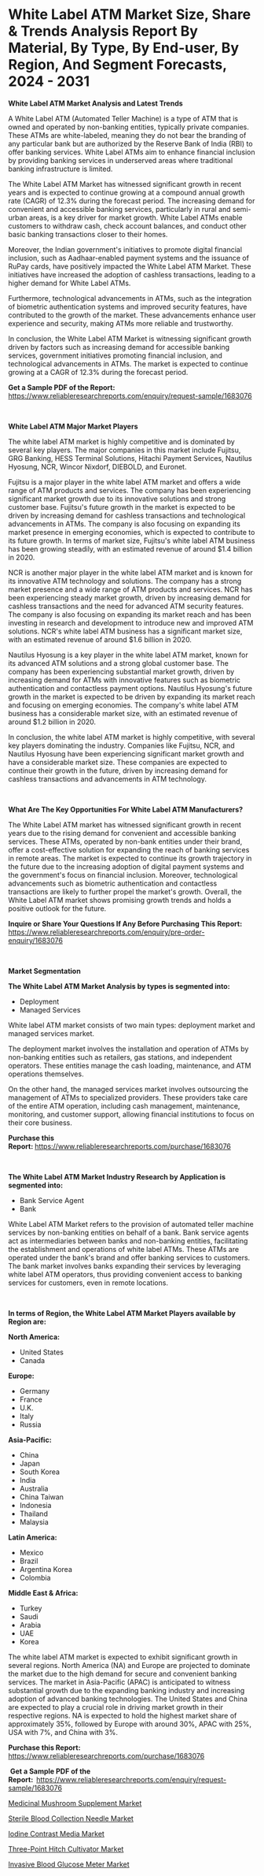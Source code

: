 <p><h1>White Label ATM Market Size, Share & Trends Analysis Report By Material, By Type, By End-user, By Region, And Segment Forecasts, 2024 - 2031</h1></p><p><strong>White Label ATM Market Analysis and Latest Trends</strong></p>
<p><p>A White Label ATM (Automated Teller Machine) is a type of ATM that is owned and operated by non-banking entities, typically private companies. These ATMs are white-labeled, meaning they do not bear the branding of any particular bank but are authorized by the Reserve Bank of India (RBI) to offer banking services. White Label ATMs aim to enhance financial inclusion by providing banking services in underserved areas where traditional banking infrastructure is limited.</p><p>The White Label ATM Market has witnessed significant growth in recent years and is expected to continue growing at a compound annual growth rate (CAGR) of 12.3% during the forecast period. The increasing demand for convenient and accessible banking services, particularly in rural and semi-urban areas, is a key driver for market growth. White Label ATMs enable customers to withdraw cash, check account balances, and conduct other basic banking transactions closer to their homes.</p><p>Moreover, the Indian government's initiatives to promote digital financial inclusion, such as Aadhaar-enabled payment systems and the issuance of RuPay cards, have positively impacted the White Label ATM Market. These initiatives have increased the adoption of cashless transactions, leading to a higher demand for White Label ATMs.</p><p>Furthermore, technological advancements in ATMs, such as the integration of biometric authentication systems and improved security features, have contributed to the growth of the market. These advancements enhance user experience and security, making ATMs more reliable and trustworthy.</p><p>In conclusion, the White Label ATM Market is witnessing significant growth driven by factors such as increasing demand for accessible banking services, government initiatives promoting financial inclusion, and technological advancements in ATMs. The market is expected to continue growing at a CAGR of 12.3% during the forecast period.</p></p>
<p><strong>Get a Sample PDF of the Report:&nbsp;</strong> <a href="https://www.reliableresearchreports.com/enquiry/request-sample/1683076">https://www.reliableresearchreports.com/enquiry/request-sample/1683076</a></p>
<p>&nbsp;</p>
<p><strong>White Label ATM Major Market Players</strong></p>
<p><p>The white label ATM market is highly competitive and is dominated by several key players. The major companies in this market include Fujitsu, GRG Banking, HESS Terminal Solutions, Hitachi Payment Services, Nautilus Hyosung, NCR, Wincor Nixdorf, DIEBOLD, and Euronet.</p><p>Fujitsu is a major player in the white label ATM market and offers a wide range of ATM products and services. The company has been experiencing significant market growth due to its innovative solutions and strong customer base. Fujitsu's future growth in the market is expected to be driven by increasing demand for cashless transactions and technological advancements in ATMs. The company is also focusing on expanding its market presence in emerging economies, which is expected to contribute to its future growth. In terms of market size, Fujitsu's white label ATM business has been growing steadily, with an estimated revenue of around $1.4 billion in 2020.</p><p>NCR is another major player in the white label ATM market and is known for its innovative ATM technology and solutions. The company has a strong market presence and a wide range of ATM products and services. NCR has been experiencing steady market growth, driven by increasing demand for cashless transactions and the need for advanced ATM security features. The company is also focusing on expanding its market reach and has been investing in research and development to introduce new and improved ATM solutions. NCR's white label ATM business has a significant market size, with an estimated revenue of around $1.6 billion in 2020.</p><p>Nautilus Hyosung is a key player in the white label ATM market, known for its advanced ATM solutions and a strong global customer base. The company has been experiencing substantial market growth, driven by increasing demand for ATMs with innovative features such as biometric authentication and contactless payment options. Nautilus Hyosung's future growth in the market is expected to be driven by expanding its market reach and focusing on emerging economies. The company's white label ATM business has a considerable market size, with an estimated revenue of around $1.2 billion in 2020.</p><p>In conclusion, the white label ATM market is highly competitive, with several key players dominating the industry. Companies like Fujitsu, NCR, and Nautilus Hyosung have been experiencing significant market growth and have a considerable market size. These companies are expected to continue their growth in the future, driven by increasing demand for cashless transactions and advancements in ATM technology.</p></p>
<p>&nbsp;</p>
<p><strong>What Are The Key Opportunities For White Label ATM Manufacturers?</strong></p>
<p><p>The White Label ATM market has witnessed significant growth in recent years due to the rising demand for convenient and accessible banking services. These ATMs, operated by non-bank entities under their brand, offer a cost-effective solution for expanding the reach of banking services in remote areas. The market is expected to continue its growth trajectory in the future due to the increasing adoption of digital payment systems and the government's focus on financial inclusion. Moreover, technological advancements such as biometric authentication and contactless transactions are likely to further propel the market's growth. Overall, the White Label ATM market shows promising growth trends and holds a positive outlook for the future.</p></p>
<p><strong>Inquire or Share Your Questions If Any Before Purchasing This Report:</strong> <a href="https://www.reliableresearchreports.com/enquiry/pre-order-enquiry/1683076">https://www.reliableresearchreports.com/enquiry/pre-order-enquiry/1683076</a></p>
<p>&nbsp;</p>
<p><strong>Market Segmentation</strong></p>
<p><strong>The White Label ATM Market Analysis by types is segmented into:</strong></p>
<p><ul><li>Deployment</li><li>Managed Services</li></ul></p>
<p><p>White label ATM market consists of two main types: deployment market and managed services market. </p><p>The deployment market involves the installation and operation of ATMs by non-banking entities such as retailers, gas stations, and independent operators. These entities manage the cash loading, maintenance, and ATM operations themselves.</p><p>On the other hand, the managed services market involves outsourcing the management of ATMs to specialized providers. These providers take care of the entire ATM operation, including cash management, maintenance, monitoring, and customer support, allowing financial institutions to focus on their core business.</p></p>
<p><strong>Purchase this Report:&nbsp;</strong><a href="https://www.reliableresearchreports.com/purchase/1683076">https://www.reliableresearchreports.com/purchase/1683076</a></p>
<p>&nbsp;</p>
<p><strong>The White Label ATM Market Industry Research by Application is segmented into:</strong></p>
<p><ul><li>Bank Service Agent</li><li>Bank</li></ul></p>
<p><p>White Label ATM Market refers to the provision of automated teller machine services by non-banking entities on behalf of a bank. Bank service agents act as intermediaries between banks and non-banking entities, facilitating the establishment and operations of white label ATMs. These ATMs are operated under the bank's brand and offer banking services to customers. The bank market involves banks expanding their services by leveraging white label ATM operators, thus providing convenient access to banking services for customers, even in remote locations.</p></p>
<p>&nbsp;</p>
<p><strong>In terms of Region, the White Label ATM Market Players available by Region are:</strong></p>
<p>
    <p> <strong> North America: </strong>
        <ul>
            <li>United States</li>
            <li>Canada</li>
        </ul>
        </p> 
    <p> <strong> Europe: </strong>
        <ul>
            <li>Germany</li>
            <li>France</li>
            <li>U.K.</li>
            <li>Italy</li>
            <li>Russia</li>
        </ul>
        </p> 
    <p> <strong> Asia-Pacific: </strong>
        <ul>
            <li>China</li>
            <li>Japan</li>
            <li>South Korea</li>
            <li>India</li>
            <li>Australia</li>
            <li>China Taiwan</li>
            <li>Indonesia</li>
            <li>Thailand</li>
            <li>Malaysia</li>
        </ul>
        </p> 
    <p> <strong> Latin America: </strong>
        <ul>
            <li>Mexico</li>
            <li>Brazil</li>
            <li>Argentina Korea</li>
            <li>Colombia</li>
        </ul>
        </p> 
    <p> <strong> Middle East & Africa: </strong>
        <ul>
            <li>Turkey</li>
            <li>Saudi</li>
            <li>Arabia</li>
            <li>UAE</li>
            <li>Korea</li>
        </ul>
    </p>
    </p>
<p><p>The white label ATM market is expected to exhibit significant growth in several regions. North America (NA) and Europe are projected to dominate the market due to the high demand for secure and convenient banking services. The market in Asia-Pacific (APAC) is anticipated to witness substantial growth due to the expanding banking industry and increasing adoption of advanced banking technologies. The United States and China are expected to play a crucial role in driving market growth in their respective regions. NA is expected to hold the highest market share of approximately 35%, followed by Europe with around 30%, APAC with 25%, USA with 7%, and China with 3%.</p></p>
<p><strong>Purchase this Report: </strong><a href="https://www.reliableresearchreports.com/purchase/1683076">https://www.reliableresearchreports.com/purchase/1683076</a></p>
<p>&nbsp;<strong>Get a Sample PDF of the Report:&nbsp;&nbsp;</strong><a href="https://www.reliableresearchreports.com/enquiry/request-sample/1683076">https://www.reliableresearchreports.com/enquiry/request-sample/1683076</a></p>
<p><strong></strong></p>
<p><p><a href="https://github.com/amae102299/Market-Research-Report-List-2/blob/main/medicinal-mushroom-supplement-market.md">Medicinal Mushroom Supplement Market</a></p><p><a href="https://medium.com/@soledadroob625/sterile-blood-collection-needle-market-size-market-outlook-and-market-forecast-2024-to-2031-fbdd01bcfe00">Sterile Blood Collection Needle Market</a></p><p><a href="https://github.com/prosalinda88/Market-Research-Report-List-2/blob/main/iodine-contrast-media-market.md">Iodine Contrast Media Market</a></p><p><a href="https://medium.com/@soledadroob625/three-point-hitch-cultivator-market-comprehensive-assessment-by-type-application-and-geography-637eaa519aeb">Three-Point Hitch Cultivator Market</a></p><p><a href="https://medium.com/@soledadroob625/invasive-blood-glucose-meter-market-size-and-market-trends-complete-industry-overview-2024-to-9546ebbe7865">Invasive Blood Glucose Meter Market</a></p></p>